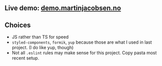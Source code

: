 ## Live demo: [demo.martinjacobsen.no](https://demo.martinjacobsen.no/)
## Choices
- JS rather than TS for speed
- `styled-components`, `formik`, `yup` because those are what I used in last project. (I do like yup, though)
- Not all `.eslint` rules may make sense for this project. Copy pasta most recent setup.
